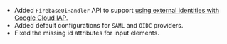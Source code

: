 * Added `FirebaseUiHandler` API to support [using external identities with Google Cloud IAP](https://github.com/firebase/firebaseui-web/blob/master/firebaseuihandler/README.md).
* Added default configurations for `SAML` and `OIDC` providers.
* Fixed the missing id attributes for input elements.
